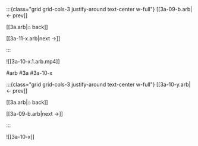 :::{class="grid grid-cols-3 justify-around text-center w-full"}
[[3a-09-b.arb|← prev]]

[[3a.arb|⌂ back]]

[[3a-11-x.arb|next →]]

:::

![[3a-10-x.1.arb.mp4]]

#arb #3a #3a-10-x

:::{class="grid grid-cols-3 justify-around text-center w-full"}
[[3a-10-y.arb|← prev]]

[[3a.arb|⌂ back]]

[[3a-09-b.arb|next →]]

:::

![[3a-10-x]]

